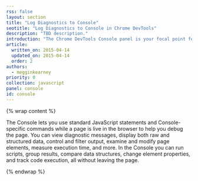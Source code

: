 ```yaml
---
rss: false
layout: section
title: "Log Diagnostics to Console"
seotitle: "Log Diagnostics to Console in Chrome DevTools"
description: "TBD description."
introduction: "The Chrome DevTools Console panel is your focal point for direct interaction with a page in real time."
article:
  written_on: 2015-04-14
  updated_on: 2015-04-14
  order: 2
authors:
  - megginkearney
priority: 0
collection: javascript
panel: console
id: console
---
```


{% wrap content %}

The Console lets you use standard JavaScript statements and Console-specific commands while a page is live in the browser to help you debug the page. You can view diagnostic messages, display both raw and structured data, control and filter output, examine and modify page elements, measure execution time, and more. In the Console you can run scripts, group results, compare data structures, change element properties, and track code execution, all without leaving the page.

{% endwrap %}
